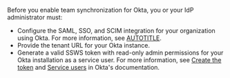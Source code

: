 Before you enable team synchronization for Okta, you or your IdP administrator must:

* Configure the SAML, SSO, and SCIM integration for your organization using Okta. For more information, see [AUTOTITLE](/organizations/managing-saml-single-sign-on-for-your-organization/configuring-saml-single-sign-on-and-scim-using-okta).
* Provide the tenant URL for your Okta instance.
* Generate a valid SSWS token with read-only admin permissions for your Okta installation as a service user. For more information, see [Create the token](https://developer.okta.com/docs/guides/create-an-api-token/create-the-token/) and [Service users](https://support.okta.com/help/s/article/What-Is-A-Service-Account?language=en_US) in Okta's documentation.
